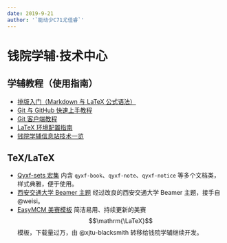 ```yaml
---
date: 2019-9-21
author: '`能动少C71尤佳睿`'
---
```


# 钱院学辅·技术中心

## <i class="fa fa-sticky-note"></i> 学辅教程（使用指南）

- [排版入门（Markdown 与 LaTeX 公式语法）](/2019/10/04/typeset-beginner)
- [Git 与 GitHub 快速上手教程](/2019/09/13/git-github-tutorial)
- [Git 客户端教程](/2019/10/01/git-client)
- [LaTeX 环境配置指南](/2019/10/01/latex-download)
- [钱院学辅信息站技术一览](2019/10/12/website-tech-list)

## <i class="fa fa-keyboard-o"></i> TeX/LaTeX
- [Qyxf-sets 宏集](https://github.com/qyxf/qyxf-sets) 内含 `qyxf-book`、`qyxf-note`、`qyxf-notice` 等多个文档类，样式典雅，便于使用。
- [西安交通大学 Beamer 主题](https://github.com/qyxf/beamerthemexjtu) 经过改良的西安交通大学 Beamer 主题，接手自 @weisi。
- [EasyMCM 美赛模板](https://github.com/qyxf/easymcm) 简洁易用、持续更新的美赛 $$\mathrm{\LaTeX}$$ 模板，下载量过万，由 @xjtu-blacksmith 转移给钱院学辅继续开发。
